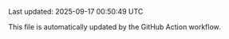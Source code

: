 Last updated: 2025-09-17 00:50:49 UTC

This file is automatically updated by the GitHub Action workflow.
